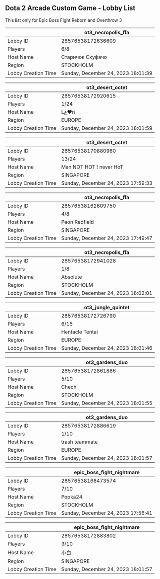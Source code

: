 ## Dota 2 Arcade Custom Game - Lobby List

This list only for Epic Boss Fight Reborn and Overthrow 3

|  | ot3_necropolis_ffa |
| ------ | ------ |
| Lobby ID | 28576538172636609 |
| Players | 6/8 |
| Host Name | Старичок Скуфачо |
| Region | STOCKHOLM |
| Lobby Creation Time | Sunday, December 24, 2023 18:01:39 |


|  | ot3_desert_octet |
| ------ | ------ |
| Lobby ID | 28576538172920615 |
| Players | 1/24 |
| Host Name | Lﻉ♥n |
| Region | EUROPE |
| Lobby Creation Time | Sunday, December 24, 2023 18:01:59 |


|  | ot3_desert_octet |
| ------ | ------ |
| Lobby ID | 28576538170880960 |
| Players | 13/24 |
| Host Name | Man NOT HOT ! never HoT |
| Region | SINGAPORE |
| Lobby Creation Time | Sunday, December 24, 2023 17:59:33 |


|  | ot3_necropolis_ffa |
| ------ | ------ |
| Lobby ID | 28576538162609750 |
| Players | 4/8 |
| Host Name | Peon Redfield |
| Region | SINGAPORE |
| Lobby Creation Time | Sunday, December 24, 2023 17:49:47 |


|  | ot3_necropolis_ffa |
| ------ | ------ |
| Lobby ID | 28576538172941028 |
| Players | 1/8 |
| Host Name | Absolute |
| Region | STOCKHOLM |
| Lobby Creation Time | Sunday, December 24, 2023 18:02:01 |


|  | ot3_jungle_quintet |
| ------ | ------ |
| Lobby ID | 28576538172726790 |
| Players | 6/15 |
| Host Name | Hentacle Tentai |
| Region | EUROPE |
| Lobby Creation Time | Sunday, December 24, 2023 18:01:46 |


|  | ot3_gardens_duo |
| ------ | ------ |
| Lobby ID | 28576538172861886 |
| Players | 5/10 |
| Host Name | Chech |
| Region | STOCKHOLM |
| Lobby Creation Time | Sunday, December 24, 2023 18:01:55 |


|  | ot3_gardens_duo |
| ------ | ------ |
| Lobby ID | 28576538172886619 |
| Players | 1/10 |
| Host Name | trash teammate |
| Region | EUROPE |
| Lobby Creation Time | Sunday, December 24, 2023 18:01:57 |


|  | epic_boss_fight_nightmare |
| ------ | ------ |
| Lobby ID | 28576538168473574 |
| Players | 7/10 |
| Host Name | Popka24 |
| Region | STOCKHOLM |
| Lobby Creation Time | Sunday, December 24, 2023 17:56:41 |


|  | epic_boss_fight_nightmare |
| ------ | ------ |
| Lobby ID | 28576538172883802 |
| Players | 3/10 |
| Host Name | 小白 |
| Region | SINGAPORE |
| Lobby Creation Time | Sunday, December 24, 2023 18:01:57 |


